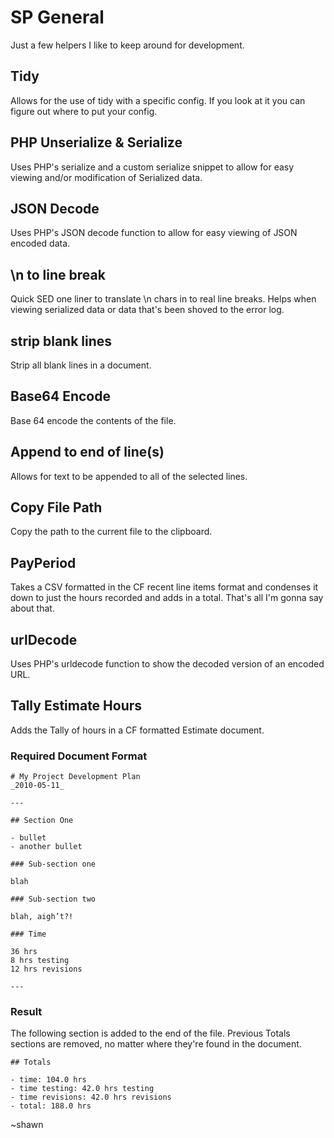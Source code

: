 # SP General

Just a few helpers I like to keep around for development.

## Tidy 

Allows for the use of tidy with a specific config. If you look at it you can figure out where to put your config.

## PHP Unserialize & Serialize

Uses PHP's serialize and a custom serialize snippet to allow for easy viewing and/or modification of Serialized data.

## JSON Decode

Uses PHP's JSON decode function to allow for easy viewing of JSON encoded data.

## \n to line break

Quick SED one liner to translate \n chars in to real line breaks. Helps when viewing serialized data or data that's been shoved to the error log.

## strip blank lines

Strip all blank lines in a document.

## Base64 Encode

Base 64 encode the contents of the file.

## Append to end of line(s)

Allows for text to be appended to all of the selected lines.

## Copy File Path

Copy the path to the current file to the clipboard.

## PayPeriod

Takes a CSV formatted in the CF recent line items format and condenses it down to just the hours recorded and adds in a total. That's all I'm gonna say about that.

## urlDecode

Uses PHP's urldecode function to show the decoded version of an encoded URL.

## Tally Estimate Hours

Adds the Tally of hours in a CF formatted Estimate document.

### Required Document Format

	# My Project Development Plan
	_2010-05-11_

	---

	## Section One

	- bullet
	- another bullet

	### Sub-section one

	blah

	### Sub-section two

	blah, aigh’t?!

	### Time

	36 hrs
	8 hrs testing
	12 hrs revisions 

	---

### Result

The following section is added to the end of the file. Previous Totals sections are removed, no matter where they're found in the document.

	## Totals

	- time: 104.0 hrs
	- time testing: 42.0 hrs testing
	- time revisions: 42.0 hrs revisions
	- total: 188.0 hrs

~shawn